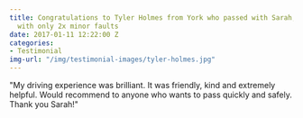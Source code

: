```yaml
---
title: Congratulations to Tyler Holmes from York who passed with Sarah, first time
  with only 2x minor faults
date: 2017-01-11 12:22:00 Z
categories:
- Testimonial
img-url: "/img/testimonial-images/tyler-holmes.jpg"
---
```


"My driving experience was brilliant. It was friendly, kind and extremely helpful.  Would recommend to anyone who wants to pass quickly and safely.  Thank you Sarah!"

